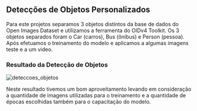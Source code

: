 <h2>Detecções de Objetos Personalizados</h2>

Para este projetos separamos 3 objetos distintos da base de dados do Open Images Dataset e utilizamos a ferramenta do OIDv4 Toolkit.
Os 3 objetos separados foram o Car (carros), Bus (ônibus) e Person (pessoa). Após efetuamos o treinamento do modelo e aplicamos a algumas
imagens teste e a um video.

<h3>Resultado da Detecção de Objetos</h3>

![deteccoes_objetos](https://github.com/RenanNB360/Visao_Computacional_Colab/assets/87036785/1012b840-838d-4259-8f00-2071dc945c49)

Neste resultado tivemos um bom aproveitamento levando em consideração a quantidade de imagens utilizadas para o treinamento e a quantidade de 
épocas escolhidas também para o capacitação do modelo.
